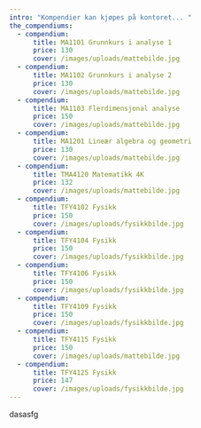 ```yaml
---
intro: "Kompendier kan kjøpes på kontoret... "
the_compendiums:
  - compendium:
      title: MA1101 Grunnkurs i analyse 1
      price: 130
      cover: /images/uploads/mattebilde.jpg
  - compendium:
      title: MA1102 Grunnkurs i analyse 2
      price: 130
      cover: /images/uploads/mattebilde.jpg
  - compendium:
      title: MA1103 Flerdimensjonal analyse
      price: 150
      cover: /images/uploads/mattebilde.jpg
  - compendium:
      title: MA1201 Lineær algebra og geometri
      price: 130
      cover: /images/uploads/mattebilde.jpg
  - compendium:
      title: TMA4120 Matematikk 4K
      price: 132
      cover: /images/uploads/mattebilde.jpg
  - compendium:
      title: TFY4102 Fysikk
      price: 150
      cover: /images/uploads/fysikkbilde.jpg
  - compendium:
      title: TFY4104 Fysikk
      price: 150
      cover: /images/uploads/fysikkbilde.jpg
  - compendium:
      title: TFY4106 Fysikk
      price: 150
      cover: /images/uploads/fysikkbilde.jpg
  - compendium:
      title: TFY4109 Fysikk
      price: 150
      cover: /images/uploads/fysikkbilde.jpg
  - compendium:
      title: TFY4115 Fysikk
      price: 150
      cover: /images/uploads/mattebilde.jpg
  - compendium:
      title: TFY4125 Fysikk
      price: 147
      cover: /images/uploads/fysikkbilde.jpg
---
```

dasasfg